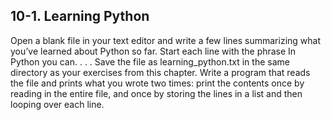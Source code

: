 ## 10-1. Learning Python
Open a blank file in your text editor and write a few lines summarizing what 
you’ve learned about Python so far. Start each line with the phrase In Python 
you can. . . . Save the file as learning_python.txt in the same directory as 
your exercises from this chapter. Write a program that reads the file and 
prints what you wrote two times: print the contents once by reading in the 
entire file, and once by storing the lines in a list and then looping over 
each line.